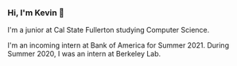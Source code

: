 ### Hi, I'm Kevin 👋

I'm a junior at Cal State Fullerton studying Computer Science.

I'm an incoming intern at Bank of America for Summer 2021. During Summer 2020, I was an intern at Berkeley Lab. 

<!--
**kevin-dillon/kevin-dillon** is a ✨ _special_ ✨ repository because its `README.md` (this file) appears on your GitHub profile.

Here are some ideas to get you started:

- 🔭 I’m currently working on ...
- 🌱 I’m currently learning ...
- 👯 I’m looking to collaborate on ...
- 🤔 I’m looking for help with ...
- 💬 Ask me about ...
- 📫 How to reach me: ...
- 😄 Pronouns: ...
- ⚡ Fun fact: ...
-->
